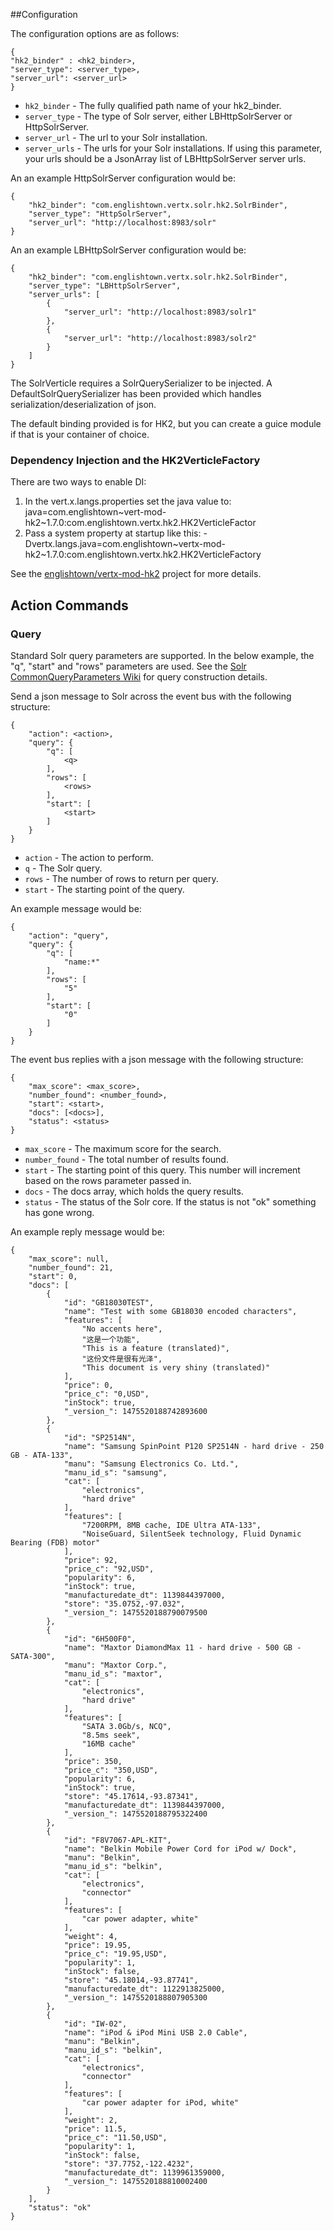 ##Configuration

The configuration options are as follows:

```
{
"hk2_binder" : <hk2_binder>,
"server_type": <server_type>,
"server_url": <server_url>
}
```

* `hk2_binder` - The fully qualified path name of your hk2_binder. 
* `server_type` - The type of Solr server, either LBHttpSolrServer or HttpSolrServer.
* `server_url` - The url to your Solr installation.
* `server_urls` -  The urls for your Solr installations. If using this parameter, your urls should be a JsonArray list of LBHttpSolrServer server urls.

An an example HttpSolrServer configuration would be:

```
{
    "hk2_binder": "com.englishtown.vertx.solr.hk2.SolrBinder",
    "server_type": "HttpSolrServer",
    "server_url": "http://localhost:8983/solr"
}
```

An an example LBHttpSolrServer configuration would be:

```
{
    "hk2_binder": "com.englishtown.vertx.solr.hk2.SolrBinder",
    "server_type": "LBHttpSolrServer",
    "server_urls": [
        {
            "server_url": "http://localhost:8983/solr1"
        },
        {
            "server_url": "http://localhost:8983/solr2"
        }
    ]
}
```

The SolrVerticle requires a SolrQuerySerializer to be injected. A DefaultSolrQuerySerializer has been provided which handles serialization/deserialization of json. 

The default binding provided is for HK2, but you can create a guice module if that is your container of choice. 

### Dependency Injection and the HK2VerticleFactory

There are two ways to enable DI:

1. In the vert.x.langs.properties set the java value to: java=com.englishtown~vert-mod-hk2~1.7.0:com.englishtown.vertx.hk2.HK2VerticleFactor
2. Pass a system property at startup like this: -Dvertx.langs.java=com.englishtown~vertx-mod-hk2~1.7.0:com.englishtown.vertx.hk2.HK2VerticleFactory

See the [englishtown/vertx-mod-hk2](https://github.com/englishtown/vertx-mod-hk2) project for more details.

## Action Commands

### Query

Standard Solr query parameters are supported. In the below example, the "q", "start" and "rows" parameters are used. See the [Solr CommonQueryParameters Wiki](http://wiki.apache.org/solr/CommonQueryParameters) for query construction details. 

Send a json message to Solr across the event bus with the following structure:

```
{
    "action": <action>,
    "query": {
        "q": [
            <q>
        ],
        "rows": [
            <rows>
        ],
        "start": [
            <start>
        ]
    }
}
```

* `action` - The action to perform.
* `q` - The Solr query.
* `rows` - The number of rows to return per query.
* `start` - The starting point of the query.

An example message would be:

```
{
    "action": "query",
    "query": {
        "q": [
            "name:*"
        ],
        "rows": [
            "5"
        ],
        "start": [
            "0"
        ]
    }
}
```

The event bus replies with a json message with the following structure:

```
{
    "max_score": <max_score>,
    "number_found": <number_found>,
    "start": <start>,
    "docs": [<docs>],
    "status": <status>
}
```
* `max_score` - The maximum score for the search. 
* `number_found` - The total number of results found.
* `start` - The starting point of this query. This number will increment based on the rows parameter passed in.
* `docs` - The docs array, which holds the query results.
* `status` - The status of the Solr core. If the status is not "ok" something has gone wrong.

An example reply message would be:

```
{
    "max_score": null,
    "number_found": 21,
    "start": 0,
    "docs": [
        {
            "id": "GB18030TEST",
            "name": "Test with some GB18030 encoded characters",
            "features": [
                "No accents here",
                "这是一个功能",
                "This is a feature (translated)",
                "这份文件是很有光泽",
                "This document is very shiny (translated)"
            ],
            "price": 0,
            "price_c": "0,USD",
            "inStock": true,
            "_version_": 1475520188742893600
        },
        {
            "id": "SP2514N",
            "name": "Samsung SpinPoint P120 SP2514N - hard drive - 250 GB - ATA-133",
            "manu": "Samsung Electronics Co. Ltd.",
            "manu_id_s": "samsung",
            "cat": [
                "electronics",
                "hard drive"
            ],
            "features": [
                "7200RPM, 8MB cache, IDE Ultra ATA-133",
                "NoiseGuard, SilentSeek technology, Fluid Dynamic Bearing (FDB) motor"
            ],
            "price": 92,
            "price_c": "92,USD",
            "popularity": 6,
            "inStock": true,
            "manufacturedate_dt": 1139844397000,
            "store": "35.0752,-97.032",
            "_version_": 1475520188790079500
        },
        {
            "id": "6H500F0",
            "name": "Maxtor DiamondMax 11 - hard drive - 500 GB - SATA-300",
            "manu": "Maxtor Corp.",
            "manu_id_s": "maxtor",
            "cat": [
                "electronics",
                "hard drive"
            ],
            "features": [
                "SATA 3.0Gb/s, NCQ",
                "8.5ms seek",
                "16MB cache"
            ],
            "price": 350,
            "price_c": "350,USD",
            "popularity": 6,
            "inStock": true,
            "store": "45.17614,-93.87341",
            "manufacturedate_dt": 1139844397000,
            "_version_": 1475520188795322400
        },
        {
            "id": "F8V7067-APL-KIT",
            "name": "Belkin Mobile Power Cord for iPod w/ Dock",
            "manu": "Belkin",
            "manu_id_s": "belkin",
            "cat": [
                "electronics",
                "connector"
            ],
            "features": [
                "car power adapter, white"
            ],
            "weight": 4,
            "price": 19.95,
            "price_c": "19.95,USD",
            "popularity": 1,
            "inStock": false,
            "store": "45.18014,-93.87741",
            "manufacturedate_dt": 1122913825000,
            "_version_": 1475520188807905300
        },
        {
            "id": "IW-02",
            "name": "iPod & iPod Mini USB 2.0 Cable",
            "manu": "Belkin",
            "manu_id_s": "belkin",
            "cat": [
                "electronics",
                "connector"
            ],
            "features": [
                "car power adapter for iPod, white"
            ],
            "weight": 2,
            "price": 11.5,
            "price_c": "11.50,USD",
            "popularity": 1,
            "inStock": false,
            "store": "37.7752,-122.4232",
            "manufacturedate_dt": 1139961359000,
            "_version_": 1475520188810002400
        }
    ],
    "status": "ok"
}
```
